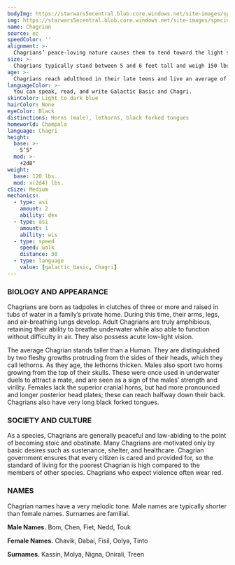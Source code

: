 ```yaml
---
bodyImg: https://starwars5ecentral.blob.core.windows.net/site-images/species/species_Chagrian.png
img: https://starwars5ecentral.blob.core.windows.net/site-images/species/species_Chagrian.png
name: Chagrian
source: ec
speedColor: ''
alignment: >-
  Chagrians’ peace-loving nature causes them to tend toward the light side, though there are exceptions.
size: >-
  Chagrians typically stand between 5 and 6 feet tall and weigh 150 lbs. Regardless of your position in that range, your size is Medium.
age: >-
  Chagrians reach adulthood in their late teens and live an average of 75 years.
languageColor: >-
  You can speak, read, and write Galactic Basic and Chagri. 
skinColor: Light to dark blue
hairColor: None
eyeColor: Black
distinctions: Horns (male), lethorns, black forked tongues
homeworld: Champala
language: Chagri
height:
  base: >-
    5’5"
  mod: >-
    +2d8"
weight:
  base: 120 lbs.
  mod: x(2d4) lbs.
cSize: Medium
mechanics:
  - type: asi
    amount: 2
    ability: dex
  - type: asi
    amount: 1
    ability: wis
  - type: speed
    speed: walk
    distance: 30
  - type: language
    value: [galactic_basic, Chagri]
---
```

### BIOLOGY AND APPEARANCE
Chagrians are born as tadpoles in clutches of three or more and raised in tubs of water in a family’s private home. During this time, their arms, legs, and air-breathing lungs develop. Adult Chagrians are truly amphibious, retaining their ability to breathe underwater while also able to function without difficulty in air. They also possess acute low-light vision.

The average Chagrian stands taller than a Human. They are distinguished by two fleshy growths protruding from the sides of their heads, which they call lethorns. As they age, the lethorns thicken. Males also sport two horns growing from the top of their skulls. These were once used in underwater duels to attract a mate, and are seen as a sign of the males’ strength and virility. Females lack the superior cranial horns, but had more pronounced and longer posterior head plates; these can reach halfway down their back. Chagrians also have very long black forked tongues.

### SOCIETY AND CULTURE
As a species, Chagrians are generally peaceful and law-abiding to the point of becoming stoic and obstinate. Many Chagrians are motivated only by basic desires such as sustenance, shelter, and healthcare. Chagrian government ensures that every citizen is cared and provided for, so the standard of living for the poorest Chagrian is high compared to the members of other species. Chagrians who expect violence often wear red.

### NAMES
Chagrian names have a very melodic tone. Male names are typically shorter than female names. Surnames are familial.

__Male Names.__ Bom, Chen, Fiet, Nedd, Touk

__Female Names.__ Chavik, Dabai, Fisil, Oolya, Tinto

__Surnames.__ Kassin, Molya, Nigna, Onirali, Treen



    